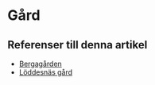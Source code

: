 # Gård

## Referenser till denna artikel

* [Bergagården](Bergagården.md)
* [Löddesnäs gård](Löddesnäs%20gård.md)
